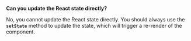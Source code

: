 **Can you update the React state directly?**

No, you cannot update the React state directly. You should always use the **`setState`** method to update the state, which will trigger a re-render of the component.